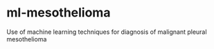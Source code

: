 # ml-mesothelioma
Use of machine learning techniques for diagnosis of malignant pleural mesothelioma
